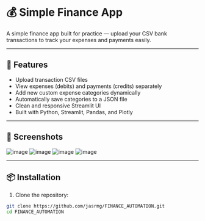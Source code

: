 # 💰 Simple Finance App

A simple finance app built for practice — upload your CSV bank transactions to track your expenses and payments easily.

---

## 🚀 Features

- Upload transaction CSV files
- View expenses (debits) and payments (credits) separately
- Add new custom expense categories dynamically
- Automatically save categories to a JSON file
- Clean and responsive Streamlit UI
- Built with Python, Streamlit, Pandas, and Plotly

---

## 📸 Screenshots
![image](https://github.com/user-attachments/assets/4cc8478f-331f-43a0-942e-825323bf5527)
![image](https://github.com/user-attachments/assets/2e724144-f9f9-45c8-9f8f-530f31704b22)
![image](https://github.com/user-attachments/assets/79de7d8e-1b14-4afb-8c7b-9650ffb60231)
![image](https://github.com/user-attachments/assets/41025dba-7e16-4d09-ad27-c6a0e5ed4fe2)


---

## 📦 Installation

1. Clone the repository:

```bash
git clone https://github.com/jasrmg/FINANCE_AUTOMATION.git
cd FINANCE_AUTOMATION
